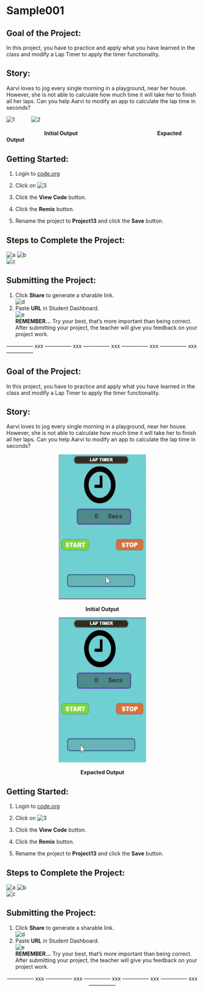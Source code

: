 # Sample001
## Goal of the Project: 
In this project, you have to practice and apply what you have learned in the class and modify a Lap Timer to apply the timer functionality.

## Story:  
Aarvi loves to jog every single morning in a playground, near her house. However, she is not able to calculate how much time it will take her to finish all her laps. Can you help Aarvi to modify an app to calculate the lap time in seconds?  

![1](https://user-images.githubusercontent.com/88723126/128876430-2dabf873-420e-47b2-8555-923fb6c1a739.gif) &nbsp; &nbsp; &nbsp; &nbsp; &nbsp;  ![2](https://user-images.githubusercontent.com/88723126/128876459-cc6f14ac-bc9b-43de-a4ca-2e140f6183e7.gif)

 #### &nbsp; &nbsp; &nbsp; &nbsp; &nbsp; &nbsp; &nbsp; &nbsp; &nbsp; &nbsp; &nbsp; &nbsp; &nbsp; &nbsp; &nbsp; Initial Output  &nbsp; &nbsp; &nbsp; &nbsp; &nbsp; &nbsp; &nbsp; &nbsp; &nbsp; &nbsp; &nbsp; &nbsp; &nbsp; &nbsp; &nbsp; &nbsp; &nbsp; &nbsp; &nbsp; &nbsp; &nbsp; &nbsp; &nbsp; &nbsp; &nbsp; &nbsp; &nbsp; &nbsp; &nbsp; &nbsp; &nbsp; Expacted Output </p> ####

## Getting Started:  
1. Login to [code.org](http://code.org)

2. Click on ![3](https://user-images.githubusercontent.com/88723126/128972456-9162e6ae-833a-4a6a-90db-b3ed3a2e88ed.png) 

3. Click the __View Code__ button.

4. Click the __Remix__ button.

5. Rename the project to __Project13__ and click the __Save__ button.
		 
## Steps to Complete the Project:  
![a](https://user-images.githubusercontent.com/88723126/128972794-9bda7257-6fb3-4091-b215-e482e079a156.png)
![b](https://user-images.githubusercontent.com/88723126/128972810-2a73542b-d10c-47ac-a2be-2f88ffdc99eb.png)  
![c](https://user-images.githubusercontent.com/88723126/128972815-3943278d-ec6d-4626-b169-634ec360dcf3.png)
## Submitting the Project:
1. Click __Share__ to generate a sharable link.  
![d](https://user-images.githubusercontent.com/88723126/128972844-7ce95fe6-9e84-4c76-8793-297ed77b0334.gif)
2. Paste __URL__ in Student Dashboard.  
![e](https://user-images.githubusercontent.com/88723126/128972851-da860648-14be-4042-a9eb-e2c4ef9f2366.png)  
__REMEMBER…__ Try your best, that’s more important than being correct.   
After submitting your project, the teacher will give you feedback on your project work.

————— xxx ————— xxx ————— xxx ————— xxx ————— xxx —————


## Goal of the Project: 
In this project, you have to practice and apply what you have learned in the class and modify a Lap Timer to apply the timer functionality.

## Story:  
Aarvi loves to jog every single morning in a playground, near her house. However, she is not able to calculate how much time it will take her to finish all her laps. Can you help Aarvi to modify an app to calculate the lap time in seconds?  

<p align="center"> <img width="230" height="380" src="https://github.com/sahilwhj/Sample001/blob/main/New%20images/1.gif" alt="Initial Output"> </p>
<p align="center"> <b> Initial Output </b>  </p> 
<p align="center"> <img width="230" height="380" src="https://github.com/sahilwhj/Sample001/blob/main/New%20images/2.gif" alt="Initial Output"> </p>
<p align="center"> <b> Expacted Output </b> </p>

## Getting Started:  
1. Login to [code.org](http://code.org)

2. Click on ![3](https://user-images.githubusercontent.com/88723126/128972456-9162e6ae-833a-4a6a-90db-b3ed3a2e88ed.png) 

3. Click the __View Code__ button.

4. Click the __Remix__ button.

5. Rename the project to __Project13__ and click the __Save__ button.
		 
## Steps to Complete the Project:  
![a]("https://github.com/sahilwhj/Sample001/blob/main/New%20images/a.png")
![b]("https://github.com/sahilwhj/Sample001/blob/main/New%20images/b.png")  
![c]("https://github.com/sahilwhj/Sample001/blob/main/New%20images/c.png")
## Submitting the Project:
1. Click __Share__ to generate a sharable link.  
![d](https://user-images.githubusercontent.com/88723126/128972844-7ce95fe6-9e84-4c76-8793-297ed77b0334.gif)
2. Paste __URL__ in Student Dashboard.  
![e](https://user-images.githubusercontent.com/88723126/128972851-da860648-14be-4042-a9eb-e2c4ef9f2366.png)  
__REMEMBER…__ Try your best, that’s more important than being correct.  
After submitting your project, the teacher will give you feedback on your project work.  
<p align="center"> ————— xxx ————— xxx ————— xxx ————— xxx ————— xxx ————— </p>
